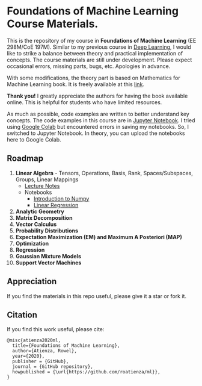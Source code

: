# Foundations of Machine Learning Course Materials.

This is the repository of my course in **Foundations of Machine Learning** (EE 298M/CoE 197M). Similar to my previous course in [Deep Learning](https://github.com/roatienza/Deep-Learning-Experiments), I would like to strike a balance between theory and practical implementation of concepts. The course materials are still under development. Please expect occasional errors, missing parts, bugs, etc. Apologies in advance.

With some modifications, the theory part is based on Mathematics for Machine Learning book. It is freely available at this [link](https://mml-book.github.io/). 

**Thank you!** I greatly appreciate the authors for having the book available online. This is helpful for students who have limited resources. 

As much as possible, code examples are written to better understand key concepts. The code examples in this course are in [Jupyter Notebook](https://jupyter.org/). I tried using [Google Colab](https://colab.research.google.com/) but encountered errors in saving my notebooks. So, I switched to Jupyter Notebook. In theory, you can upload the notebooks here to Google Colab. 

## Roadmap
1. **Linear Algebra** - Tensors, Operations, Basis, Rank, Spaces/Subspaces, Groups, Linear Mappings
   - [Lecture Notes](https://github.com/roatienza/ml/blob/master/linear_algebra/Linear_Algebra.pdf)
   - Notebooks
      - [Introduction to Numpy](https://github.com/roatienza/ml/blob/master/linear_algebra/notebook/numpy_intro.ipynb)
      - [Linear Regression](https://github.com/roatienza/ml/blob/master/linear_algebra/notebooklinear_regression.ipynb)
2. **Analytic Geometry** 
3. **Matrix Decomposition**
4. **Vector Calculus**
5. **Probability Distributions**
6. **Expectation Maximization (EM) and Maximum A Posteriori (MAP)**
7. **Optimization**
8. **Regression**
9. **Gaussian Mixture Models**
10. **Support Vector Machines**
   
## Appreciation
If you find the materials in this repo useful, please give it a star or fork it. 

## Citation
If you find this work useful, please cite:

```
@misc{atienza2020ml,
  title={Foundations of Machine Learning},
  author={Atienza, Rowel},
  year={2020},
  publisher = {GitHub},
  journal = {GitHub repository},
  howpublished = {\url{https://github.com/roatienza/ml}},
}
```
